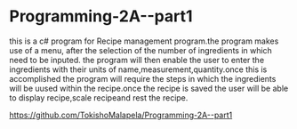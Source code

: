 # Programming-2A--part1

this is a c# program for Recipe management program.the program makes use of a menu, after the selection of the number of ingredients in which need to be inputed. the program will then enable the user to enter the ingredients with their units of name,measurement,quantity.once this is accomplished the program will require the steps in which the ingredients will be uused within the recipe.once the recipe is saved the user will be able to display recipe,scale recipeand rest the recipe.

https://github.com/TokishoMalapela/Programming-2A--part1
